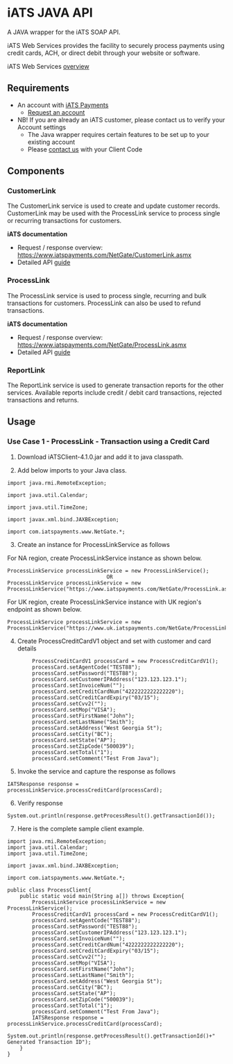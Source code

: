 # iATS JAVA API 

A JAVA wrapper for the iATS SOAP API.

iATS Web Services provides the facility to securely process payments using credit cards, ACH, or direct debit through your website or software.

iATS Web Services [overview](https://na10.salesforce.com/sfc/p/#A0000000ZyVz/a/F00000008Qfp/68aOuqxOzcey6QbODvM9qyHG9fVgDtuWrkCDr84._WY=)

## Requirements

* An account with [iATS Payments](http://www.iatspayments.com/)
    * [Request an account](http://home.iatspayments.com/iats-Ruby)
* NB! If you are already an iATS customer, please contact us to verify your Account settings
    * The Java wrapper requires certain features to be set up to your existing account
    * Please [contact us](http://home.iatspayments.com/iats-Ruby) with your Client Code
    
## Components

### CustomerLink

The CustomerLink service is used to create and update customer records. CustomerLink may be used with the
ProcessLink service to process single or recurring transactions for customers.

**iATS documentation**
* Request / response overview: https://www.iatspayments.com/NetGate/CustomerLink.asmx
* Detailed API [guide](https://na10.salesforce.com/sfc/p/#A0000000ZyVz/a/F00000008Qfp/68aOuqxOzcey6QbODvM9qyHG9fVgDtuWrkCDr84._WY=)
 
### ProcessLink

The ProcessLink service is used to process single, recurring and bulk transactions for customers. ProcessLink can
also be used to refund transactions.

**iATS documentation**
* Request / response overview: https://www.iatspayments.com/NetGate/ProcessLink.asmx
* Detailed API [guide](https://na10.salesforce.com/sfc/p/#A0000000ZyVz/a/F00000008Qfp/68aOuqxOzcey6QbODvM9qyHG9fVgDtuWrkCDr84._WY=)

### ReportLink

The ReportLink service is used to generate transaction reports for the other services. Available reports include
credit / debit card transactions, rejected transactions and returns.

## Usage

### Use Case 1 - ProcessLink - Transaction using a Credit Card    

1) Download iATSClient-4.1.0.jar and add it to java classpath.

2) Add below imports to your Java class.

`import java.rmi.RemoteException;`

`import java.util.Calendar;`

`import java.util.TimeZone;`

`import javax.xml.bind.JAXBException;`

`import com.iatspayments.www.NetGate.*;`

3) Create an instance for ProcessLinkService as follows

For NA region, create ProcessLinkService instance as shown below.
```  
ProcessLinkService processLinkService = new ProcessLinkService();
                                OR
ProcessLinkService processLinkService = new ProcessLinkService("https://www.iatspayments.com/NetGate/ProcessLink.asmx");                        
```    
For UK region, create ProcessLinkService instance with UK region's endpoint as shown below.
```        
ProcessLinkService processLinkService = new ProcessLinkService("https://www.uk.iatspayments.com/NetGate/ProcessLink.asmx");
```

4) Create ProcessCreditCardV1 object and set with customer and card details
```
        ProcessCreditCardV1 processCard = new ProcessCreditCardV1();
        processCard.setAgentCode("TEST88");
		processCard.setPassword("TEST88");
		processCard.setCustomerIPAddress("123.123.123.1");
		processCard.setInvoiceNum("");
		processCard.setCreditCardNum("4222222222222220");
		processCard.setCreditCardExpiry("03/15");
		processCard.setCvv2("");
		processCard.setMop("VISA");
		processCard.setFirstName("John");
		processCard.setLastName("Smith");
		processCard.setAddress("West Georgia St");
		processCard.setCity("BC");
		processCard.setState("AP");
		processCard.setZipCode("500039");
		processCard.setTotal("1");
		processCard.setComment("Test From Java");
```			
5) Invoke the service and capture the response as follows
```
IATSResponse response = processLinkService.processCreditCard(processCard);
 ```   
6) Verify response
```
System.out.println(response.getProcessResult().getTransactionId());

```

7) Here is the complete sample client example.

```
import java.rmi.RemoteException;
import java.util.Calendar;
import java.util.TimeZone;

import javax.xml.bind.JAXBException;

import com.iatspayments.www.NetGate.*;

public class ProcessClient{
	public static void main(String a[]) throws Exception{
		ProcessLinkService processLinkService = new ProcessLinkService();
		ProcessCreditCardV1 processCard = new ProcessCreditCardV1();
        processCard.setAgentCode("TEST88");
        processCard.setPassword("TEST88");
        processCard.setCustomerIPAddress("123.123.123.1");
        processCard.setInvoiceNum("");
        processCard.setCreditCardNum("4222222222222220");
        processCard.setCreditCardExpiry("03/15");
        processCard.setCvv2("");
        processCard.setMop("VISA");
        processCard.setFirstName("John");
        processCard.setLastName("Smith");
        processCard.setAddress("West Georgia St");
        processCard.setCity("BC");
        processCard.setState("AP");
        processCard.setZipCode("500039");
        processCard.setTotal("1");
        processCard.setComment("Test From Java");
		IATSResponse response = processLinkService.processCreditCard(processCard);
		System.out.println(response.getProcessResult().getTransactionId()+" Generated Transaction ID");
	}
}
```
